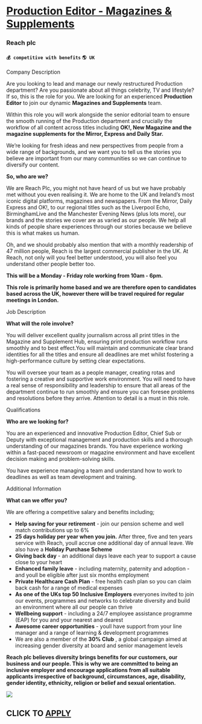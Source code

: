 # [Production Editor - Magazines & Supplements](https://www.remotewlb.com/apply/production-editor-magazines-supplements)  
### Reach plc  
#### `💰 competitive with benefits` `🌎 UK`  
  
  

Company Description

Are you looking to lead and manage our newly restructured Production department? Are you passionate about all things celebrity, TV and lifestyle? If so, this is the role for you. We are looking for an experienced **Production Editor** to join our dynamic **Magazines and Supplements** team.

Within this role you will work alongside the senior editorial team to ensure the smooth running of the Production department and crucially the workflow of all content across titles including **OK!, New Magazine and the magazine supplements for the Mirror, Express and Daily Star.**

We’re looking for fresh ideas and new perspectives from people from a wide range of backgrounds, and we want you to tell us the stories you believe are important from our many communities so we can continue to diversify our content.

 **So, who are we?**

We are Reach Plc, you might not have heard of us but we have probably met without you even realising it. We are home to the UK and Ireland’s most iconic digital platforms, magazines and newspapers. From the Mirror, Daily Express and OK!, to our regional titles such as the Liverpool Echo, BirminghamLive and the Manchester Evening News (plus lots more), our brands and the stories we cover are as varied as our people. We help all kinds of people share experiences through our stories because we believe this is what makes us human.

Oh, and we should probably also mention that with a monthly readership of 47 million people, Reach is the largest commercial publisher in the UK. At Reach, not only will you feel better understood, you will also feel you understand other people better too.

**This will be a Monday - Friday role working from 10am - 6pm.**

 **This role is primarily home based and we are therefore open to candidates based across the UK, however there will be travel required for regular meetings in London.**

  
  

Job Description

 **What will the role involve?**

You will deliver excellent quality journalism across all print titles in the Magazine and Supplement Hub, ensuring print production workflow runs smoothly and to best effect.You will maintain and communicate clear brand identities for all the titles and ensure all deadlines are met whilst fostering a high-performance culture by setting clear expectations.

You will oversee your team as a people manager, creating rotas and fostering a creative and supportive work environment. You will need to have a real sense of responsibility and leadership to ensure that all areas of the department continue to run smoothly and ensure you can foresee problems and resolutions before they arrive. Attention to detail is a must in this role.

  
  

Qualifications

 **Who are we looking for?**

You are an experienced and innovative Production Editor, Chief Sub or Deputy with exceptional management and production skills and a thorough understanding of our magazines brands. You have experience working within a fast-paced newsroom or magazine environment and have excellent decision making and problem-solving skills.

You have experience managing a team and understand how to work to deadlines as well as team development and training.

  
  

Additional Information

 **What can we offer you?**

We are offering a competitive salary and benefits including;

  *  **Help saving for your retirement** \- join our pension scheme and well match contributions up to 6%
  *  **25 days holiday per year when you join.** After three, five and ten years service with Reach, youll accrue one additional day of annual leave. We also have a **Holiday Purchase Scheme**
  *  **Giving back day** \- an additional days leave each year to support a cause close to your heart
  *  **Enhanced family leave** \- including maternity, paternity and adoption - and youll be eligible after just six months employment
  *  **Private Healthcare Cash Plan** \- free health cash plan so you can claim back cash for a range of medical expenses
  *  **As one of the UKs top 50 Inclusive Employers** everyones invited to join our events, programmes and networks to celebrate diversity and build an environment where all our people can thrive
  *  **Wellbeing support** \- including a 24/7 employee assistance programme (EAP) for you and your nearest and dearest
  *  **Awesome career opportunities** \- youll have support from your line manager and a range of learning & development programmes
  * We are also a member of the **30% Club** , a global campaign aimed at increasing gender diversity at board and senior management levels

 **Reach plc believes diversity brings benefits for our customers, our business and our people. This is why we are committed to being an inclusive employer and encourage applications from all suitable applicants irrespective of background, circumstances, age, disability, gender identity, ethnicity, religion or belief and sexual orientation.**

![](https://remotive.com/job/track/1900797/blank.gif?source=public_api)  
## CLICK TO [APPLY](https://www.remotewlb.com/apply/production-editor-magazines-supplements)

